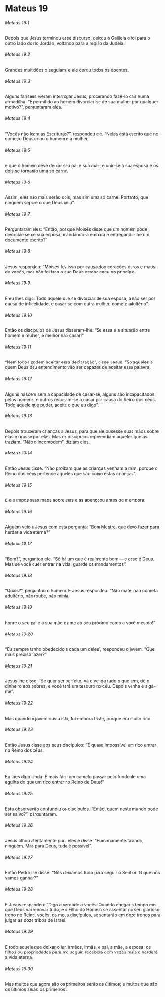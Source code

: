 # Mateus 19

###### Mateus 19:1

Depois que Jesus terminou esse discurso, deixou a Galileia e foi para o outro lado do rio Jordão, voltando para a região da Judeia.

###### Mateus 19:2

Grandes multidões o seguiam, e ele curou todos os doentes.

###### Mateus 19:3

Alguns fariseus vieram interrogar Jesus, procurando fazê-lo cair numa armadilha. “É permitido ao homem divorciar-se de sua mulher por qualquer motivo?”, perguntaram eles.

###### Mateus 19:4

“Vocês não leem as Escrituras?”, respondeu ele. “Nelas está escrito que no começo Deus criou o homem e a mulher,

###### Mateus 19:5

e que o homem deve deixar seu pai e sua mãe, e unir-se à sua esposa e os dois se tornarão uma só carne.

###### Mateus 19:6

Assim, eles não mais serão dois, mas sim uma só carne! Portanto, que ninguém separe o que Deus uniu”.

###### Mateus 19:7

Perguntaram eles: “Então, por que Moisés disse que um homem pode divorciar-se de sua esposa, mandando-a embora e entregando-lhe um documento escrito?”

###### Mateus 19:8

Jesus respondeu: “Moisés fez isso por causa dos corações duros e maus de vocês, mas não foi isso o que Deus estabeleceu no princípio.

###### Mateus 19:9

E eu lhes digo: Todo aquele que se divorciar de sua esposa, a não ser por causa de infidelidade, e casar-se com outra mulher, comete adultério”.

###### Mateus 19:10

Então os discípulos de Jesus disseram-lhe: “Se essa é a situação entre homem e mulher, é melhor não casar!”

###### Mateus 19:11

“Nem todos podem aceitar essa declaração”, disse Jesus. “Só aqueles a quem Deus deu entendimento vão ser capazes de aceitar essa palavra.

###### Mateus 19:12

Alguns nascem sem a capacidade de casar-se, alguns são incapacitados pelos homens, e outros recusam-se a casar por causa do Reino dos céus. Todo aquele que puder, aceite o que eu digo”.

###### Mateus 19:13

Depois trouxeram crianças a Jesus, para que ele pusesse suas mãos sobre elas e orasse por elas. Mas os discípulos repreendiam aqueles que as traziam. “Não o incomodem”, diziam eles.

###### Mateus 19:14

Então Jesus disse: “Não proíbam que as crianças venham a mim, porque o Reino dos céus pertence àqueles que são como estas crianças”.

###### Mateus 19:15

E ele impôs suas mãos sobre elas e as abençoou antes de ir embora.

###### Mateus 19:16

Alguém veio a Jesus com esta pergunta: “Bom Mestre, que devo fazer para herdar a vida eterna?”

###### Mateus 19:17

“Bom?”, perguntou ele. “Só há um que é realmente bom — e esse é Deus. Mas se você quer entrar na vida, guarde os mandamentos”.

###### Mateus 19:18

“Quais?”, perguntou o homem. E Jesus respondeu: “Não mate, não cometa adultério, não roube, não minta,

###### Mateus 19:19

honre o seu pai e a sua mãe e ame ao seu próximo como a você mesmo!”

###### Mateus 19:20

“Eu sempre tenho obedecido a cada um deles”, respondeu o jovem. “Que mais preciso fazer?”

###### Mateus 19:21

Jesus lhe disse: “Se quer ser perfeito, vá e venda tudo o que tem, dê o dinheiro aos pobres, e você terá um tesouro no céu. Depois venha e siga-me”.

###### Mateus 19:22

Mas quando o jovem ouviu isto, foi embora triste, porque era muito rico.

###### Mateus 19:23

Então Jesus disse aos seus discípulos: “É quase impossível um rico entrar no Reino dos céus.

###### Mateus 19:24

Eu lhes digo ainda: É mais fácil um camelo passar pelo fundo de uma agulha do que um rico entrar no Reino de Deus!”

###### Mateus 19:25

Esta observação confundiu os discípulos. “Então, quem neste mundo pode ser salvo?”, perguntaram.

###### Mateus 19:26

Jesus olhou atentamente para eles e disse: “Humanamente falando, ninguém. Mas para Deus, tudo é possível”.

###### Mateus 19:27

Então Pedro lhe disse: “Nós deixamos tudo para seguir o Senhor. O que nós vamos ganhar?”

###### Mateus 19:28

E Jesus respondeu: “Digo a verdade a vocês: Quando chegar o tempo em que Deus vai renovar tudo, e o Filho do Homem se assentar no seu glorioso trono no Reino, vocês, os meus discípulos, se sentarão em doze tronos para julgar as doze tribos de Israel.

###### Mateus 19:29

E todo aquele que deixar o lar, irmãos, irmãs, o pai, a mãe, a esposa, os filhos ou propriedades para me seguir, receberá cem vezes mais e herdará a vida eterna.

###### Mateus 19:30

Mas muitos que agora são os primeiros serão os últimos; e muitos que são os últimos serão os primeiros”.

